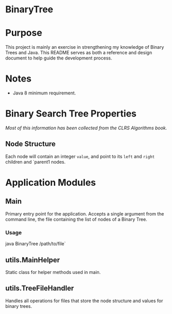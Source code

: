 # BinaryTree

# Purpose
This project is mainly an exercise in strengthening my knowledge of Binary Trees and Java.
This README serves as both a reference and design document to help guide the development process.

# Notes
* Java 8 minimum requirement.

# Binary Search Tree Properties
_Most of this information has been collected from the CLRS Algorithms book._

## Node Structure ##
Each node will contain an integer `value`, and point to its `left` and `right` children 
and `parent1 nodes.

# Application Modules

## Main
Primary entry point for the application. Accepts a single argument from the command line,
the file containing the list of nodes of a Binary Tree.

### Usage
java BinaryTree /path/to/file`

## utils.MainHelper
Static class for helper methods used in main.

## utils.TreeFileHandler
Handles all operations for files that store the node structure and values for binary trees.

